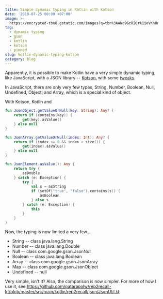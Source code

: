 ```yaml
---
title: Simple dynamic typing in Kotlin with Kotson
date: '2019-07-25 00:00 +07:00'
image: >-
  https://encrypted-tbn0.gstatic.com/images?q=tbn%3AANd9GcRI0rk1ieVKhHnaRc3h1vDHHeRJf7Lb8nycLGq_l3FFVXWRyuqa
tag:
  - dynamic typing
  - gson
  - kotlin
  - kotson
  - pinned
slug: kotlin-dynamic-typing-kotson
category: blog
---
```


Apparently, it is possible to make Kotlin have a very simple dynamic typing, like JavaScript, with a JSON library -- [Kotson](https://github.com/SalomonBrys/Kotson), with some [tweaks](https://github.com/patarapolw/rep2recall-kt/blob/master/src/main/kotlin/rep2recall/json/JsonUtil.kt).

<!-- excerpt_separator -->

In JavaScript, there are only very few types, String, Number, Boolean, Null, Undefined, Object; and Array, which is a special kind of object.

With Kotson, Kotlin and

```kotlin
fun JsonObject.getValueOrNull(key: String): Any? {
    return if (contains(key)) {
        get(key).asValue()
    } else null
}

fun JsonArray.getValueOrNull(index: Int): Any? {
    return if (index >= 0 && index < size()) {
        get(index).asValue()
    } else null
}

fun JsonElement.asValue(): Any {
    return try {
        asDouble
    } catch (e: Exception) {
        try {
            val s = asString
            if (setOf("true", "false").contains(s)) {
                asBoolean
            } else s
        } catch (e: Exception) {
            this
        }
    }
}
```

Now, the typing is now limited a very few...

- String -- class java.lang.String
- Number -- class java.lang.Double
- Null -- class com.google.gson.JsonNull
- Boolean -- class java.lang.Boolean
- Array -- class com.google.gson.JsonArray
- Map -- class com.google.gson.JsonObject
- Undefined -- null

Very simple, isn't it? Also, the comparison is now simpler. For more of how I use it, see <https://github.com/patarapolw/rep2recall-kt/blob/master/src/main/kotlin/rep2recall/json/JsonUtil.kt>.
